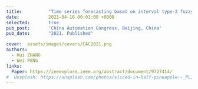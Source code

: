 ```yaml
---
title:          "Time series forecasting based on interval type-2 fuzzy logic system with PSO" <p style="color:blue">这段文字会显示为蓝色</p>
date:           2021-04-16 00:01:00 +0800
selected:       true
pub_post:       'China Automation Congress, Beijing, China'
pub_date:       "2021, Published"

cover:  assets/images/covers/CAC2021.png
authors:
  - Hui ZHANG
  - Wei PENG
links:
  Paper: https://ieeexplore.ieee.org/abstract/document/9727414/
#  Unsplash: https://unsplash.com/photos/sliced-in-half-pineapple--_PLJZmHZzk
---
```


